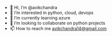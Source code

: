 - 👋 Hi, I’m @avikchandra
- 👀 I’m interested in python, cloud, devops
- 🌱 I’m currently learning azure
- 💞️ I’m looking to collaborate on python projects
- 📫 How to reach me avikchandra14@gmail.com

<!---
avikchandra/avikchandra is a ✨ special ✨ repository because its `README.md` (this file) appears on your GitHub profile.
You can click the Preview link to take a look at your changes.
--->
